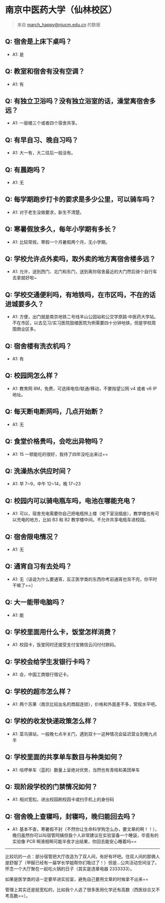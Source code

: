 # 南京中医药大学（仙林校区）
> 来自 march_happy@njucm.edu.cn 的数据
## Q: 宿舍是上床下桌吗？
- A1: 是
## Q: 教室和宿舍有没有空调？
- A1: 有
## Q: 有独立卫浴吗？没有独立浴室的话，澡堂离宿舍多远？
- A1: 一层楼三个或者四个宿舍共享。
## Q: 有早自习、晚自习吗？
- A1: 大一有，大二往后一般没有。
## Q: 有晨跑吗？
- A1: 无
## Q: 每学期跑步打卡的要求是多少公里，可以骑车吗？
- A1: 对于老生没做要求，新生不清楚。
## Q: 寒暑假放多久，每年小学期有多长？
- A1: 比较常规，寒假一个月暑假两个月，无小学期。
## Q: 学校允许点外卖吗，取外卖的地方离宿舍楼多远？
- A1: 允许，送到西门、北门和东门，送到离你宿舍最近的大门然后骑个自行车去拿就好啦~
## Q: 学校交通便利吗，有地铁吗，在市区吗，不在的话进城要多久？
- A1: 方便，出门就是南京地铁二号线羊山公园站和公交学原路·中医药大学站。不在市区，以去见习/实习医院鼓楼医院为例需要四十分钟地铁，但是学校周围商业区多。
## Q: 宿舍楼有洗衣机吗？
- A1: 有
## Q: 校园网怎么样？
- A1: 教育网 8M，免费，可选择电信/联通/移动，不要指望公网 v4 或者 v6 IP 地址。
## Q: 每天断电断网吗，几点开始断？
- A1: 无
## Q: 食堂价格贵吗，会吃出异物吗？
- A1: 15 一顿能吃的很好，我待了四年没吃出来过==
## Q: 洗澡热水供应时间？
- A1: 早 7~9，中午 12~14，晚 17~23
## Q: 校园内可以骑电瓶车吗，电池在哪能充电？
- A1: 可以，宿舍充电需要你自己把电瓶拎上楼（地下室没插座），教学楼也有可以充电的地方，比如 B3 和 B2 教学楼中间。不允许共享电瓶车进校园。
## Q: 宿舍限电情况？
- A1: 无
## Q: 通宵自习有去处吗？
- A1: 无（话说为什么要通宵，反正医学类的东西你考前通宵也背不完，你平时干嘛了==）
## Q: 大一能带电脑吗？
- A1: 能
## Q: 学校里面用什么卡，饭堂怎样消费？
- A1: 校园卡，饭堂同时还接受支付宝微信云闪付付款码。
## Q: 学校会给学生发银行卡吗？
- A1: 会，中国工商银行借记卡。
## Q: 学校的超市怎么样？
- A1: 两个苏果（南京比较出名的商超连锁），价格和外面差不多，常规水平吧。
## Q: 学校的收发快递政策怎么样？
- A1: 菜鸟驿站，一般晚七点半关门，遇到双十一这种情况会延迟营业到晚九点半
## Q: 学校里面的共享单车数目与种类如何？
- A1: 哈啰单车（蓝的）数量上呈绝对优势，当然也有青桔和美团单车
## Q: 现阶段学校的门禁情况如何？
- A1: 相对宽松，进出校园刷校园卡或扫手机上的身份码
## Q: 宿舍晚上查寝吗，封寝吗，晚归能回去吗？
- A1: 基本不查，寒暑假不封（不然你让生命科学狗怎么办，要文章的啊！！），晚归虽然你可以叫宿管阿姨但我个人非常建议在实验室备一个睡袋，毕竟有的实验像 PCR 啊液相啊可能半夜才出结果，你回去能安心睡着吗==
***
比较坑的一点：部分宿管把大厅改造为了双人间，有好有坏吧。住双人间的那俩人是舒服了（甲醛已经有一届学长学姐帮你们吸过了！）但是…公共活动空间没了。怀念一个大厅聚在一起吃火锅的日子（其实是违章电器 2333333）。

如果是医学类的话一定要早进实验室，避免自己要用文章的时候拿不出来==

管理上其实还是挺宽松的，比如我个人逃了很多医用化学还有高数（西医综合又不考高数==）。